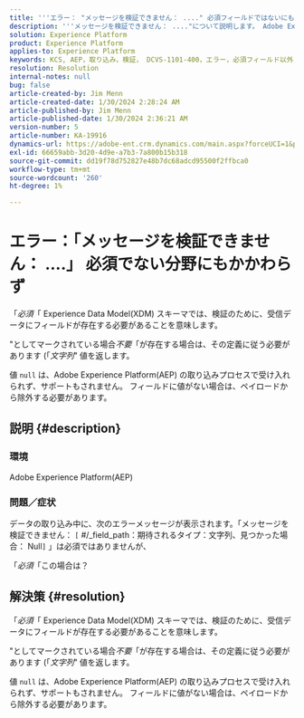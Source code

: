 ```yaml
---
title: '''エラー： "メッセージを検証できません： ...." 必須フィールドではないにもかかわらず'
description: '''メッセージを検証できません： ...."について説明します。 Adobe Experience Platformで必須ではないフィールドエラーが発生したにもかかわらず、」'
solution: Experience Platform
product: Experience Platform
applies-to: Experience Platform
keywords: KCS, AEP，取り込み，検証， DCVS-1101-400，エラー，必須フィールド以外，メッセージを検証できない， FAQ, Adobe Experience Platform
resolution: Resolution
internal-notes: null
bug: false
article-created-by: Jim Menn
article-created-date: 1/30/2024 2:28:24 AM
article-published-by: Jim Menn
article-published-date: 1/30/2024 2:36:21 AM
version-number: 5
article-number: KA-19916
dynamics-url: https://adobe-ent.crm.dynamics.com/main.aspx?forceUCI=1&pagetype=entityrecord&etn=knowledgearticle&id=c08bfe39-17bf-ee11-9079-6045bd006268
exl-id: 66659abb-3d20-4d9e-a7b3-7a800b15b318
source-git-commit: dd19f78d752827e48b7dc68adcd95500f2ffbca0
workflow-type: tm+mt
source-wordcount: '260'
ht-degree: 1%

---
```


# エラー：「メッセージを検証できません： ....」 必須でない分野にもかかわらず


「*必須*「 Experience Data Model(XDM) スキーマでは、検証のために、受信データにフィールドが存在する必要があることを意味します。

&quot;としてマークされている場合&#x200B;*不要*「が存在する場合は、その定義に従う必要があります (「*文字列*&quot;<b> </b>値を返します。

値 `null` は、Adobe Experience Platform(AEP) の取り込みプロセスで受け入れられず、サポートもされません。 フィールドに値がない場合は、ペイロードから除外する必要があります。

## 説明 {#description}


### <b>環境</b>

Adobe Experience Platform(AEP)



### <b>問題／症状</b>

データの取り込み中に、次のエラーメッセージが表示されます。「メッセージを検証できません： `[` #/_field_path：期待されるタイプ：文字列、見つかった場合： Null`]` 」は必須ではありませんが、

「*必須*「この場合は？


## 解決策 {#resolution}


「*必須*「 Experience Data Model(XDM) スキーマでは、検証のために、受信データにフィールドが存在する必要があることを意味します。

&quot;としてマークされている場合&#x200B;*不要*「が存在する場合は、その定義に従う必要があります (「*文字列*&quot;<b> </b>値を返します。

値 `null` は、Adobe Experience Platform(AEP) の取り込みプロセスで受け入れられず、サポートもされません。 フィールドに値がない場合は、ペイロードから除外する必要があります。
